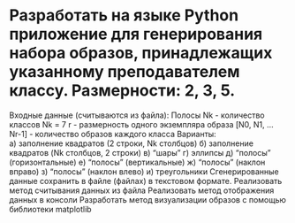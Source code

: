 # Разработать на языке Python приложение для генерирования набора образов, принадлежащих указанному преподавателем классу. Размерности: 2, 3, 5.
Входные данные (считываются из файла): 
Полосы
Nk - количество классов 
Nk = 7
r - размерность одного экземпляра образа 
[N0, N1, … Nr-1] - количество образов каждого класса 
Варианты:  
а) заполнение квадратов (2 строки, Nk столбцов) 
б) заполнение квадратов (Nk столбцов, 2 строки) 
в) “шары” 
г) эллипсы 
д) “полосы” (горизонтальные) 
е) “полосы” (вертикальные) 
ж)  “полосы” (наклон вправо) 
з) “полосы” (наклон влево) 
и) треугольники 
Сгенерированные данные сохранить в файле (файлах) в текстовом формате. 
Реализовать метод считывания данных из файла 
Реализовать метод отображения данных в консоли 
Разработать метод визуализации образов с помощью библиотеки matplotlib
